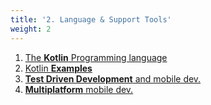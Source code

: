 ```yaml
---
title: '2. Language & Support Tools'
weight: 2
---
```



1. [The **Kotlin** Programming language](/lang/kotlin)
2. [Kotlin **Examples**](/lang/kotlin-examples)
3. [**Test Driven Development** and mobile dev.](/lang/tdd)
4. [**Multiplatform** mobile dev.](/lang/multiplatform)
